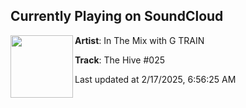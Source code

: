 ## Currently Playing on SoundCloud

[<img align="left" width="100" src="https://i1.sndcdn.com/artworks-SpK5OuCsyTxov8rL-ykNmRQ-t500x500.png">](https://soundcloud.com/grant-g-train/the-hive-025)

**Artist**: In The Mix with G TRAIN 

**Track**: The Hive #025

Last updated at 2/17/2025, 6:56:25 AM
